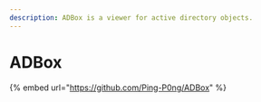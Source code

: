 ```yaml
---
description: ADBox is a viewer for active directory objects.
---
```


# ADBox

{% embed url="https://github.com/Ping-P0ng/ADBox" %}

